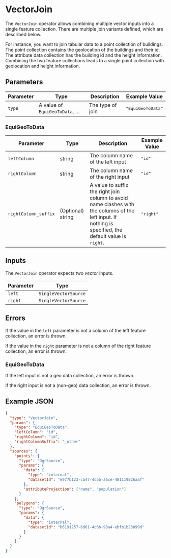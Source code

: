 # VectorJoin

The `VectorJoin` operator allows combining multiple vector inputs into a single feature collection.
There are multiple join variants defined, which are described below.

For instance, you want to join tabular data to a point collection of buildings.
The point collection contains the geolocation of the buildings and their id.
The attribute data collection has the building id and the height information.
Combining the two feature collections leads to a single point collection with geolocation and height information.

## Parameters

| Parameter | Type                          | Description      | Example Value              |
| --------- | ----------------------------- | ---------------- | -------------------------- |
| `type`    | A value of `EquiGeoToData`, … | The type of join | <pre>"EquiGeoToData"</pre> |

### EquiGeoToData

| Parameter            | Type              | Description                                                                                                                                              | Example Value      |
| -------------------- | ----------------- | -------------------------------------------------------------------------------------------------------------------------------------------------------- | ------------------ |
| `leftColumn`         | string            | The column name of the left input                                                                                                                        | <pre>"id"</pre>    |
| `rightColumn`        | string            | The column name of the right input                                                                                                                       | <pre>"id"</pre>    |
| `rightColumn_suffix` | (Optional) string | A value to suffix the right join column to avoid name clashes with the columns of the left input. If nothing is specified, the default value is `right`. | <pre>"right"</pre> |

## Inputs

The `VectorJoin` operator expects two _vector_ inputs.

| Parameter | Type                 |
| --------- | -------------------- |
| `left`    | `SingleVectorSource` |
| `right`   | `SingleVectorSource` |

## Errors

If the value in the `left` parameter is not a column of the left feature collection, an error is thrown.

If the value in the `right` parameter is not a column of the right feature collection, an error is thrown.

### EquiGeoToData

If the left input is not a geo data collection, an error is thrown.

If the right input is not a (non-geo) data collection, an error is thrown.

## Example JSON

```json
{
  "type": "VectorJoin",
  "params": {
    "type": "EquiGeoToData",
    "leftColumn": "id",
    "rightColumn": "id",
    "rightColumnSuffix": "_other"
  },
  "sources": {
    "points": {
      "type": "OgrSource",
      "params": {
        "data": {
          "type": "internal",
          "datasetId": "e977b123-ca47-4c5b-aace-481119826aaf"
        },
        "attributeProjection": ["name", "population"]
      }
    },
    "polygons": {
      "type": "OgrSource",
      "params": {
        "data": {
          "type": "internal",
          "datasetId": "b6191257-6d61-4c6b-90a4-ebfb1b23899d"
        }
      }
    }
  }
}
```
